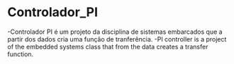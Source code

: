 # Controlador_PI
-Controlador PI é um projeto da disciplina de sistemas embarcados que a partir dos dados cria uma função de tranferência.
-PI controller is a project of the embedded systems class that from the data creates a transfer function.
